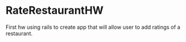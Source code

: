 RateRestaurantHW
================
First hw using rails to create app that will allow user to add ratings of a restaurant.
